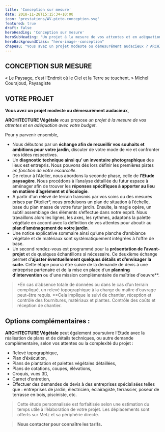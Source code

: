 ```yaml
---
title: 'Conception sur mesure'
date: 2018-11-28T15:15:34+10:00
icon: 'prestations/AV-picto-conception.svg'
featured: true
draft: false
heroHeading: 'Conception sur mesure'
heroSubHeading: 'Un projet à la mesure de vos attentes et en adéquation avec votre budget.'
heroBackgroundClass: "hero-image--conception"
chapeau: "Vous avez un projet modeste ou démesurément audacieux ? ARCHITECTURE Végétale vous propose un projet à la mesure de vos attentes et en adéquation avec votre budget."
---
```


## CONCEPTION SUR MESURE
« Le Paysage, c’est l’Endroit où le Ciel et la Terre se touchent. »  Michel Courajoud, Paysagiste
## VOTRE PROJET
**Vous avez un projet modeste ou démesurément audacieux**,  

**ARCHITECTURE Végétale** vous propose *un projet à la mesure de vos attentes et en adéquation avec votre budget*.

Pour y parvenir ensemble, 

 - Nous débutons par un **échange afin de recueillir vos souhaits et ambitions pour votre jardin**, discuter de votre mode de vie et confronter nos idées respectives.
 - Un **diagnostic technique ainsi qu’ un inventaire photographique** des lieux est entrepris. Nous pouvons dès lors définir les premières pistes *en fonction de votre escarcelle*.
 - De retour à l’Atelier, nous abordons la seconde phase, celle de **l’Etude paysagère**. Nous procédons à l’analyse détaillée du futur espace à aménager afin de trouver les **réponses spécifiques à apporter au lieu en matière d’agrément et d’écologie**.
 - A partir d'un relevé de terrain transmis par vos soins ou des mesures prises par l’Atelier*, nous produisons un plan de situation à l’échelle, base du plan masse de votre futur jardin. Ensuite, la magie opère, un subtil assemblage des éléments s’effectue dans notre esprit. 
Nous travaillons alors les lignes, les axes, les rythmes, adaptons la palette végétale en accord avec la définition de vos attentes pour aboutir au **plan d’aménagement de votre jardin**.
 - Une notice explicative sommaire ainsi qu’une planche d’ambiance végétale et de matériaux sont systématiquement intégrées à l’offre de base. 
 - Un second rendez-vous est programmé pour la **présentation de l’avant-projet** et de quelques échantillons si nécessaire. Ce deuxième échange permet d’**ajuster éventuellement quelques détails et d’envisager la suite.**
Cette étape pourra être suivie de la demande de devis à une entreprise partenaire et de la mise en place d’un **planning d’intervention** ou d'une mission complémentaire de maîtrise d'oeuvre**.

> *En cas d’absence totale de données ou dans le cas d’un terrain compliqué, un relevé topographique à la charge du maître d’ouvrage peut-être requis.
> **Cela implique le suivi de chantier, réception et contrôle des fournitures, matériaux et plantes. Contrôle des coûts et réception de chantier.

## Options complémentaires :

**ARCHITECTURE Végétale** peut également poursuivre l’Etude avec la réalisation de plans et de détails techniques, ou autre demande complémentaire, selon vos attentes ou la complexité du projet :

 - Relevé topographique,
 - Plan d’éxécution,
 - Plans de plantation et palettes végétales détaillées,
 - Plans de cotations, coupes, élévations, 
 - Croquis, vues 3D,
 - Carnet d’entretien,
 - Effectuer des demandes de devis à des entreprises spécialisées telles que : entreprises de jardin, électricien, éclairagiste, terrassier, poseur de terrasse en bois, pisciniste, etc.

> Cette étude personnalisée est forfaitisée selon une estimation du temps utile à l’élaboration de votre projet.
> Les déplacements sont offerts sur Metz et sa périphérie directe.

> **Nous contacter pour connaître les tarifs.**
  











